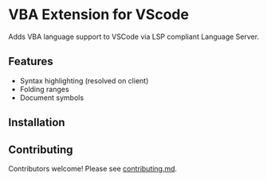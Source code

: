 # VBA Extension for VScode

Adds VBA language support to VSCode via LSP compliant Language Server.

## Features
* Syntax highlighting (resolved on client)
* Folding ranges
* Document symbols


## Installation

## Contributing

Contributors welcome! Please see [contributing.md](tbc).